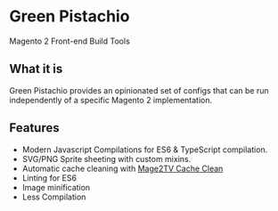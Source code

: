 # Green Pistachio

Magento 2 Front-end Build Tools

## What it is

Green Pistachio provides an opinionated set of configs
that can be run independently of a specific Magento 2 implementation.

## Features

* Modern Javascript Compilations for ES6 & TypeScript compilation.
* SVG/PNG Sprite sheeting with custom mixins.
* Automatic cache cleaning with [Mage2TV Cache Clean](https://github.com/mage2tv/magento-cache-clean)
* Linting for ES6
* Image minification
* Less Compilation
